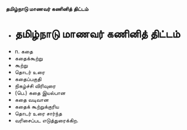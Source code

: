 **தமிழ்நாடு மாணவர் கணினித் திட்டம்**
- # தமிழ்நாடு மாணவர் கணினித் திட்டம்
- n. கதை
- கதைக்கூற்று
- கூற்று
- தொடர் உரை
- கதைப்பகுதி
- நிகழ்ச்சி விரிவுரை
- (பெ.) கதை இயல்பான
- கதை வடிவான
- கதைக் கூற்றுக்குரிய
- தொடர் உரை சார்ந்த
- வரிசைப்பட எடுத்துரைக்கிற.

